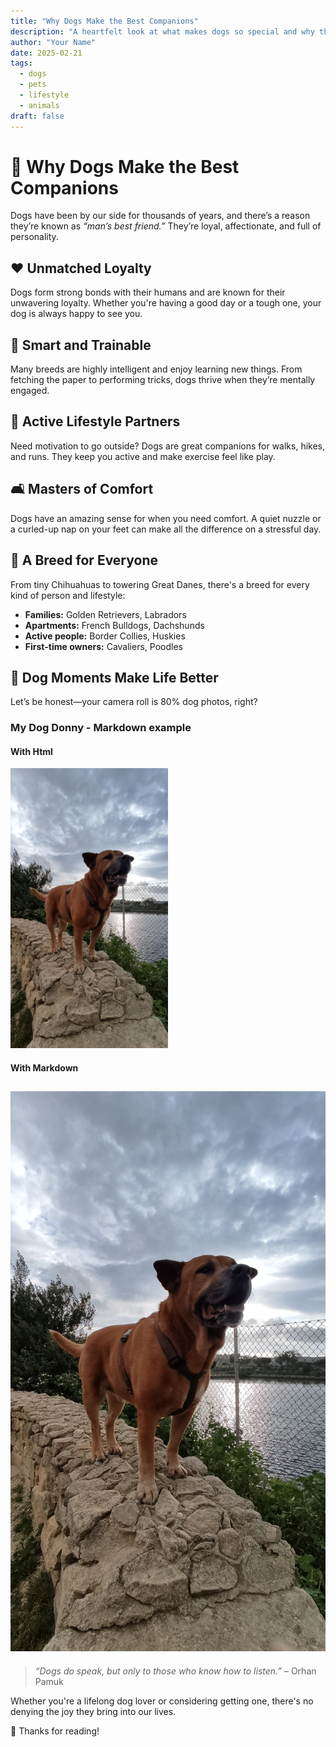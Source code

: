 ```yaml
---
title: "Why Dogs Make the Best Companions"
description: "A heartfelt look at what makes dogs so special and why they're often called 'man's best friend.'"
author: "Your Name"
date: 2025-02-21
tags: 
  - dogs
  - pets
  - lifestyle
  - animals
draft: false
---
```


# 🐶 Why Dogs Make the Best Companions

Dogs have been by our side for thousands of years, and there’s a reason they’re known as _“man’s best friend.”_ They’re loyal, affectionate, and full of personality.

## ❤️ Unmatched Loyalty

Dogs form strong bonds with their humans and are known for their unwavering loyalty. Whether you're having a good day or a tough one, your dog is always happy to see you.

## 🧠 Smart and Trainable

Many breeds are highly intelligent and enjoy learning new things. From fetching the paper to performing tricks, dogs thrive when they’re mentally engaged.

## 🏃 Active Lifestyle Partners

Need motivation to go outside? Dogs are great companions for walks, hikes, and runs. They keep you active and make exercise feel like play.

## 🛋 Masters of Comfort

Dogs have an amazing sense for when you need comfort. A quiet nuzzle or a curled-up nap on your feet can make all the difference on a stressful day.

## 🧬 A Breed for Everyone

From tiny Chihuahuas to towering Great Danes, there's a breed for every kind of person and lifestyle:

- **Families:** Golden Retrievers, Labradors
- **Apartments:** French Bulldogs, Dachshunds
- **Active people:** Border Collies, Huskies
- **First-time owners:** Cavaliers, Poodles

## 📸 Dog Moments Make Life Better

Let’s be honest—your camera roll is 80% dog photos, right?

### My Dog Donny - Markdown example
#### With Html

<img alt="A picture of my dog Donny rendered with html in markdown!" width="50%" src="../../assets/images/mydogpic.jpg"/>

#### With Markdown

![A picture of my dog Donny rendered with markdown!](../../assets/images/mydogpic.jpg)
---

> _“Dogs do speak, but only to those who know how to listen.”_ – Orhan Pamuk

Whether you're a lifelong dog lover or considering getting one, there's no denying the joy they bring into our lives.

🐾 Thanks for reading!
